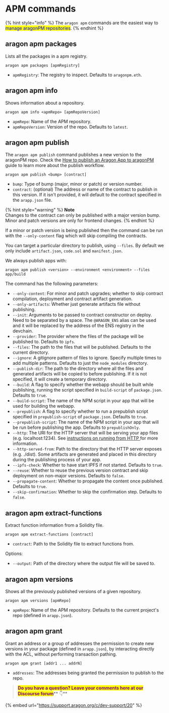 # APM commands

{% hint style="info" %}
The `aragon apm` commands are the easiest way to <mark style="color:blue;">manage aragonPM repositories</mark>.
{% endhint %}

## aragon apm packages <a href="#aragon-apm-packages" id="aragon-apm-packages"></a>

Lists all the packages in a apm registry.

```
aragon apm packages [apmRegistry]
```

* `apmRegistry`: The registry to inspect. Defaults to `aragonpm.eth`.

## aragon apm info <a href="#aragon-apm-info" id="aragon-apm-info"></a>

Shows information about a repository.

```
aragon apm info <apmRepo> [apmRepoVersion]
```

* `apmRepo`: Name of the APM repository.
* `apmRepoVersion`: Version of the repo. Defaults to `latest`.

## aragon apm publish <a href="#aragon-apm-publish" id="aragon-apm-publish"></a>

The `aragon apm publish` command publishes a new version to the aragonPM repo. Check the [How to publish an Aragon App to aragonPM](../guides/publish-to-aragonpm.md) guide to learn more about the publish workflow.

```
aragon apm publish <bump> [contract]
```

* `bump`: Type of bump (major, minor or patch) or version number.
* `contract`: (optional) The address or name of the contract to publish in this version. If it isn't provided, it will default to the contract specified in the `arapp.json` file.

{% hint style="warning" %}
**Note**\
Changes to the contract can only be published with a major version bump. Minor and patch versions are only for frontend changes.
{% endhint %}

If a minor or patch version is being published then the command can be run with the `--only-content` flag which will skip compiling the contracts.

You can target a particular directory to publish, using `--files`. By default we only include `artifact.json`, `code.sol` and `manifest.json`.

We always publish apps with:

```
aragon apm publish <version> --environment <environment> --files app/build
```

The command has the following parameters:

* `--only-content`: For minor and patch upgrades; whether to skip contract compilation, deployment and contract artifact generation.
* `--only-artifacts`: Whether just generate artifacts file without publishing.
* `--init`: Arguments to be passed to contract constructor on deploy. Need to be separated by a space. The `@ARAGON_ENS` alias can be used and it will be replaced by the address of the ENS registry in the devchain.
* `--provider`: The provider where the files of the package will be published to. Defaults to `ipfs`.
* `--files`: The path to the files that will be published. Defaults to the current directory.
* `--ignore`: A gitignore pattern of files to ignore. Specify multiple times to add multiple patterns. Defaults to just the `node_modules` directory.
* `--publish-dir`: The path to the directory where all the files and generated artifacts will be copied to before publishing. If it is not specified, it will create a temporary directory.
* `--build`: A flag to specify whether the webapp should be built while publishing, running the script specified in `build-script` of `package.json`. Defaults to `true`.
* `--build-script`: The name of the NPM script in your app that will be used for building the webapp.
* `--prepublish`: A flag to specify whether to run a prepublish script specified in `prepublish-script` of `package.json`. Defaults to `true`.
* `--prepublish-script`: The name of the NPM script in your app that will be run before publishing the app. Defaults to `prepublishOnly`.
* `--http`: The URI for the HTTP server that will be serving your app files (e.g. localhost:1234). See [instructions on running from HTTP ](apm-commands.md)for more information.
* `--http-served-from`: Path to the directory that the HTTP server exposes (e.g. ./dist). Some artifacts are generated and placed in this directory during the publishing process of your app.
* `--ipfs-check`: Whether to have start IPFS if not started. Defaults to `true`.
* `--reuse`: Whether to reuse the previous version contract and skip deployment on non-major versions. Defaults to `false`.
* `--propagate-content`: Whether to propagate the content once published. Defaults to `true`.
* `--skip-confirmation`: Whether to skip the confirmation step. Defaults to `false`.

## aragon apm extract-functions <a href="#aragon-apm-extract-functions" id="aragon-apm-extract-functions"></a>

Extract function information from a Solidity file.

```
aragon apm extract-functions [contract]
```

* `contract`: Path to the Solidity file to extract functions from.

Options:

* `--output`: Path of the directory where the output file will be saved to.

## aragon apm versions <a href="#aragon-apm-versions" id="aragon-apm-versions"></a>

Shows all the previously published versions of a given repository.

```
aragon apm versions [apmRepo]
```

* `apmRepo`: Name of the APM repository. Defaults to the current project's repo (defined in `arapp.json`).

## aragon apm grant <a href="#aragon-apm-grant" id="aragon-apm-grant"></a>

Grant an address or a group of addresses the permission to create new versions in your package (defined in `arapp.json`), by interacting directly with the ACL, without performing transaction pathing.

```
aragon apm grant [addr1 ... addrN]
```

* `addresses`: The addresses being granted the permission to publish to the repo.



> <mark style="color:purple;">**Do you have a question? Leave your comments here at our Discourse forum**</mark>** 👇**

{% embed url="https://support.aragon.org/c/dev-support/20" %}
